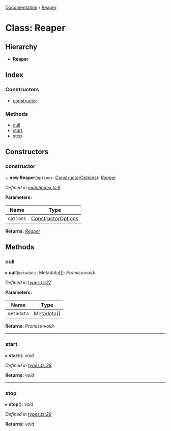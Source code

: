[Documentation](../README.md) › [Reaper](reaper.md)

# Class: Reaper

## Hierarchy

* **Reaper**

## Index

### Constructors

* [constructor](reaper.md#constructor)

### Methods

* [cull](reaper.md#cull)
* [start](reaper.md#start)
* [stop](reaper.md#stop)

## Constructors

###  constructor

\+ **new Reaper**(`options`: [ConstructorOptions](../interfaces/constructoroptions.md)): *[Reaper](reaper.md)*

*Defined in [main/index.ts:9](https://github.com/badbatch/cachemap/blob/29323d9/packages/reaper/src/main/index.ts#L9)*

**Parameters:**

Name | Type |
------ | ------ |
`options` | [ConstructorOptions](../interfaces/constructoroptions.md) |

**Returns:** *[Reaper](reaper.md)*

## Methods

###  cull

▸ **cull**(`metadata`: Metadata[]): *Promise‹void›*

*Defined in [types.ts:27](https://github.com/badbatch/cachemap/blob/29323d9/packages/reaper/src/types.ts#L27)*

**Parameters:**

Name | Type |
------ | ------ |
`metadata` | Metadata[] |

**Returns:** *Promise‹void›*

___

###  start

▸ **start**(): *void*

*Defined in [types.ts:28](https://github.com/badbatch/cachemap/blob/29323d9/packages/reaper/src/types.ts#L28)*

**Returns:** *void*

___

###  stop

▸ **stop**(): *void*

*Defined in [types.ts:29](https://github.com/badbatch/cachemap/blob/29323d9/packages/reaper/src/types.ts#L29)*

**Returns:** *void*
